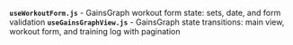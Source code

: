 **`useWorkoutForm.js`** - GainsGraph workout form state: sets, date, and form validation
**`useGainsGraphView.js`** - GainsGraph state transitions: main view, workout form, and training log with pagination
